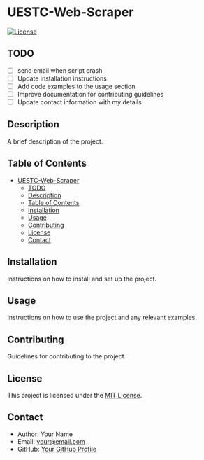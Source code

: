 # UESTC-Web-Scraper

[![License](https://img.shields.io/badge/license-MIT-blue.svg)](LICENSE)

## TODO

- [ ] send email when script crash
- [ ] Update installation instructions
- [ ] Add code examples to the usage section
- [ ] Improve documentation for contributing guidelines
- [ ] Update contact information with my details

## Description

A brief description of the project.

## Table of Contents

- [UESTC-Web-Scraper](#uestc-web-scraper)
  - [TODO](#todo)
  - [Description](#description)
  - [Table of Contents](#table-of-contents)
  - [Installation](#installation)
  - [Usage](#usage)
  - [Contributing](#contributing)
  - [License](#license)
  - [Contact](#contact)

## Installation

Instructions on how to install and set up the project.

## Usage

Instructions on how to use the project and any relevant examples.

## Contributing

Guidelines for contributing to the project.

## License

This project is licensed under the [MIT License](LICENSE).

## Contact

- Author: Your Name
- Email: your@email.com
- GitHub: [Your GitHub Profile](https://github.com/your-username)
